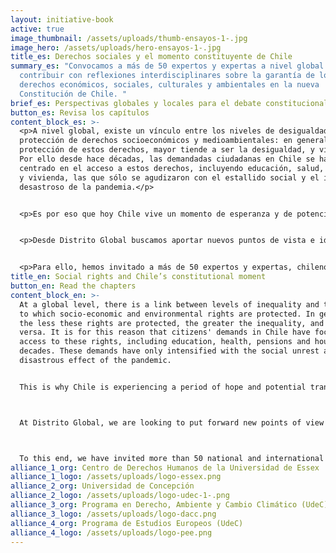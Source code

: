 ```yaml
---
layout: initiative-book
active: true
image_thumbnail: /assets/uploads/thumb-ensayos-1-.jpg
image_hero: /assets/uploads/hero-ensayos-1-.jpg
title_es: Derechos sociales y el momento constituyente de Chile
summary_es: "Convocamos a más de 50 expertos y expertas a nivel global a
  contribuir con reflexiones interdisciplinares sobre la garantía de los
  derechos económicos, sociales, culturales y ambientales en la nueva
  Constitución de Chile. "
brief_es: Perspectivas globales y locales para el debate constitucional
button_es: Revisa los capítulos
content_block_es: >-
  <p>A nivel global, existe un vínculo entre los niveles de desigualdad y los de
  protección de derechos socioeconómicos y medioambientales: en general, a menor
  protección de estos derechos, mayor tiende a ser la desigualdad, y viceversa.
  Por ello desde hace décadas, las demandadas ciudadanas en Chile se hayan
  centrado en el acceso a estos derechos, incluyendo educación, salud, pensiones
  y vivienda, las que sólo se agudizaron con el estallido social y el impacto
  desastroso de la pandemia.</p>


  <p>Es por eso que hoy Chile vive un momento de esperanza y de potencial transformación que le pone en el foco de atención mundial, pues es una oportunidad histórica de tomarse los derechos socioeconómicos y medioambientales en serio en un proceso político participativo que no deje a nadie atrás.</p>


  <p>Desde Distrito Global buscamos aportar nuevos puntos de vista e ideas que contribuyan a enriquecer el debate en la Convención Constitucional con argumentos y propuestas a favor de la protección de los derechos económicos, sociales, culturales y ambientales.</p>


  <p>Para ello, hemos invitado a más de 50 expertos y expertas, chilenos y de Chile y un variado número de países, incluyendo Argentina, Brasil, Colombia, Escocia, Estados Unidos, Inglaterra, Irlanda y Sudáfrica, quienes han escrito más de una treintena de ensayos que pretenden aportar una mirada internacional y comparada a modelos de reconocimiento constitucional de los derechos socioeconómicos y medioambientales, junto con un análisis plural sobre la posible articulación de los derechos socioeconómicos y medioambientales en el marco jurídico chileno.</p>
title_en: Social rights and Chile’s constitutional moment
button_en: Read the chapters
content_block_en: >-
  At a global level, there is a link between levels of inequality and the degree
  to which socio-economic and environmental rights are protected. In general,
  the less these rights are protected, the greater the inequality, and vice
  versa. It is for this reason that citizens' demands in Chile have focused on
  access to these rights, including education, health, pensions and housing, for
  decades. These demands have only intensified with the social unrest and the
  disastrous effect of the pandemic.


  This is why Chile is experiencing a period of hope and potential transformation today that puts it at the centre of the world’s attention. It is a historic opportunity to take socio-economic and environmental rights seriously within a participative political process that leaves no one behind.



  At Distrito Global, we are looking to put forward new points of view and ideas that contribute to enriching the debate in the Constitutional Convention from an economic and social rights lens.



  To this end, we have invited more than 50 national and international experts (men and women), including Argentina, Brazil, Colombia, Scotland, the United States, England, Ireland and South Africa. They have written more than 30 essays that seek to provide an international and comparative perspective for the constitutional recognition and implementation of socio-economic and environmental rights.
alliance_1_org: Centro de Derechos Humanos de la Universidad de Essex
alliance_1_logo: /assets/uploads/logo-essex.png
alliance_2_org: Universidad de Concepción
alliance_2_logo: /assets/uploads/logo-udec-1-.png
alliance_3_org: Programa en Derecho, Ambiente y Cambio Climático (UdeC)
alliance_3_logo: /assets/uploads/logo-dacc.png
alliance_4_org: Programa de Estudios Europeos (UdeC)
alliance_4_logo: /assets/uploads/logo-pee.png
---
```


